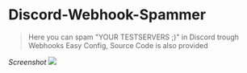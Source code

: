 # Discord-Webhook-Spammer

> Here you can spam "YOUR TESTSERVERS ;)" in Discord trough Webhooks
> Easy Config, Source Code is also provided


*Screenshot*
<img src="https://i.imgur.com/63Z3HwN.png"></img>
